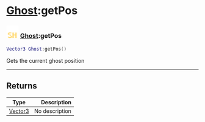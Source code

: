 # [Ghost](../ghost/README.md):getPos

### <img src="../../.gitbook/assets/shared.png" width="32" height="32" /> [Ghost](../ghost/README.md):getPos

```lua
Vector3 Ghost:getPos()
```

Gets the current ghost position<br>

-----------------
## Returns

| Type   | Description |
| ------ | ----------: |
| [Vector3](../vector3/README.md) | No description |
